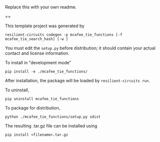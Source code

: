 Replace this with your own readme.

==

This template project was generated by

    resilient-circuits codegen -p mcafee_tie_functions [-f mcafee_tie_search_hash] [-w ]


You must edit the `setup.py` before distribution;
it should contain your actual contact and license information.

To install in "development mode"

    pip install -e ./mcafee_tie_functions/

After installation, the package will be loaded by `resilient-circuits run`.


To uninstall,

    pip uninstall mcafee_tie_functions


To package for distribution,

    python ./mcafee_tie_functions/setup.py sdist

The resulting .tar.gz file can be installed using

    pip install <filename>.tar.gz
